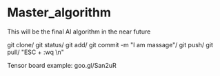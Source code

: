 # Master_algorithm
This will be the final AI algorithm in the near future

git clone/ git status/ git add/ git commit -m "I am massage"/ git push/ git pull/
"ESC + :wq \n"

Tensor board example:
goo.gl/San2uR